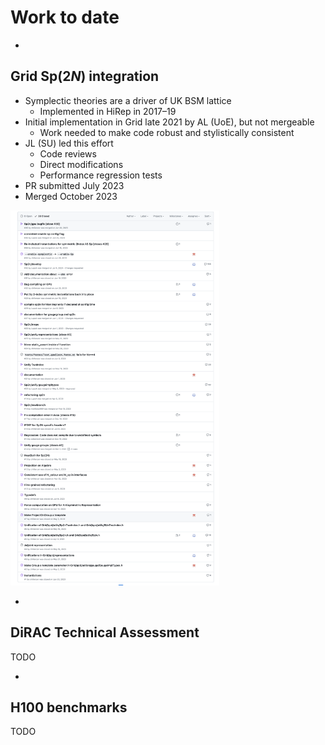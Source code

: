 # Work to date

-

## Grid Sp(2$N$) integration

<div id="left">

- Symplectic theories are a driver of UK BSM lattice
  - Implemented in HiRep in 2017&ndash;19
- Initial implementation in Grid late 2021 by AL (UoE), but not mergeable
  - Work needed to make code robust and stylistically consistent
- JL (SU) led this effort
  - Code reviews
  - Direct modifications
  - Performance regression tests
- PR submitted July 2023
- Merged October 2023

</div>

<div id="right">

<img src="./figs/sp2n-grid-github.png" alt="Screen shot of GitHub issues and pull requests" height="600px" class="fragment">

</div>

-

## DiRAC Technical Assessment

TODO

-

## H100 benchmarks

TODO
